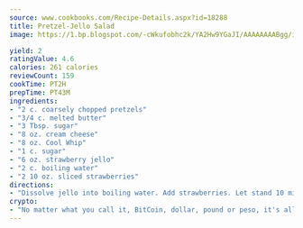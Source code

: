 ```yaml
---
source: www.cookbooks.com/Recipe-Details.aspx?id=18288
title: Pretzel-Jello Salad
image: https://1.bp.blogspot.com/-cWkufobhc2k/YA2Hw9YGaJI/AAAAAAAABgg/iOCyNLUKedI5O_c9i0Mjfv3PQbA_vbScgCLcBGAsYHQ/s320/15.png

yield: 2
ratingValue: 4.6
calories: 261 calories
reviewCount: 159
cookTime: PT2H
prepTime: PT43M
ingredients:
- "2 c. coarsely chopped pretzels"
- "3/4 c. melted butter"
- "3 Tbsp. sugar"
- "8 oz. cream cheese"
- "8 oz. Cool Whip"
- "1 c. sugar"
- "6 oz. strawberry jello"
- "2 c. boiling water"
- "2 10 oz. sliced strawberries"
directions:
- "Dissolve jello into boiling water. Add strawberries. Let stand 10 minutes and pour over cream cheese layer. Chill in fridge."
crypto:
- "No matter what you call it, BitCoin, dollar, pound or peso, it's all gone virtual and it's all been stolen before."
---
```

